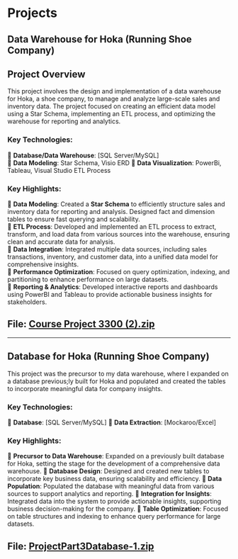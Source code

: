 # Projects


## Data Warehouse for Hoka (Running Shoe Company)

## Project Overview

This project involves the design and implementation of a data warehouse for Hoka, a shoe company, to manage and analyze large-scale sales and inventory data. The project focused on creating an efficient data model using a Star Schema, implementing an ETL process, and optimizing the warehouse for reporting and analytics.

### Key Technologies:
🔷 **Database/Data Warehouse**: [SQL Server/MySQL]   
🔷 **Data Modeling**: Star Schema, Visio ERD
🔷 **Data Visualization**: PowerBi, Tableau, Visual Studio ETL Process

### Key Highlights:
🔷 **Data Modeling**: Created a **Star Schema** to efficiently structure sales and inventory data for reporting and analysis. Designed fact and dimension tables to ensure fast querying and scalability.  
🔷 **ETL Process**: Developed and implemented an ETL process to extract, transform, and load data from various sources into the warehouse, ensuring clean and accurate data for analysis.  
🔷 **Data Integration**: Integrated multiple data sources, including sales transactions, inventory, and customer data, into a unified data model for comprehensive insights.  
🔷 **Performance Optimization**: Focused on query optimization, indexing, and partitioning to enhance performance on large datasets.  
🔷 **Reporting & Analytics**: Developed interactive reports and dashboards using PowerBI and Tableau to provide actionable business insights for stakeholders.  


## File: [Course Project 3300 (2).zip](https://github.com/user-attachments/files/19083669/Course.Project.3300.2.zip)

---

## Database for Hoka (Running Shoe Company)

This project was the precursor to my data warehouse, where I expanded on a database previous;ly built for Hoka and populated and created the tables to incorporate meaningful data for company insights.


### Key Technologies:
🔷 **Database**: [SQL Server/MySQL] 
🔷 **Data Extraction**: [Mockaroo/Excel] 


### Key Highlights:
🔷 **Precursor to Data Warehouse**: Expanded on a previously built database for Hoka, setting the stage for the development of a comprehensive data warehouse.
🔷 **Database Design**: Designed and created new tables to incorporate key business data, ensuring scalability and efficiency.
🔷 **Data Population**: Populated the database with meaningful data from various sources to support analytics and reporting.
🔷 **Integration for Insights**: Integrated data into the system to provide actionable insights, supporting business decision-making for the company.
🔷 **Table Optimization**: Focused on table structures and indexing to enhance query performance for large datasets.

## File: [ProjectPart3Database-1.zip](https://github.com/user-attachments/files/19083859/ProjectPart3Database-1.zip)

